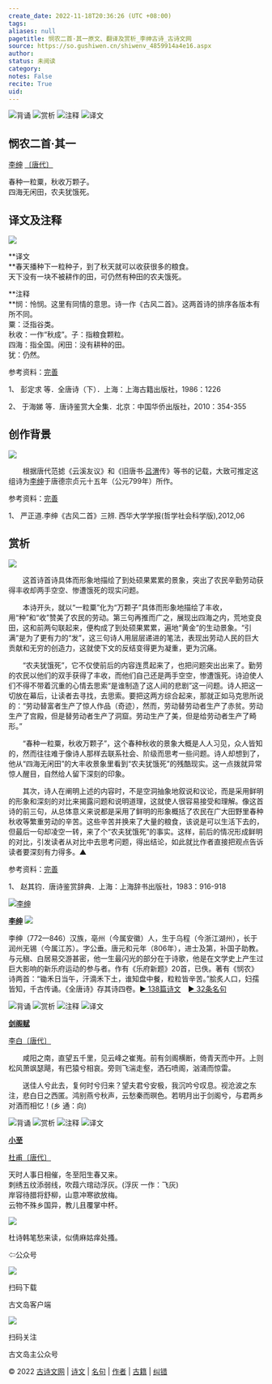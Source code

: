 ```yaml
---
create_date: 2022-11-18T20:36:26 (UTC +08:00)
tags: 
aliases: null
pagetitle: 悯农二首·其一原文、翻译及赏析_李绅古诗_古诗文网
source: https://so.gushiwen.cn/shiwenv_4859914a4e16.aspx
author: 
status: 未阅读
category: 
notes: False
recite: True
uid: 
---
```


![背诵](https://song.gushiwen.cn/siteimg/bei-pic.png) ![赏析](https://song.gushiwen.cn/siteimg/shang-pic.png) ![注释](https://song.gushiwen.cn/siteimg/zhu-pic.png) ![译文](https://song.gushiwen.cn/siteimg/yi-pic.png)

## 悯农二首·其一

[李绅](https://so.gushiwen.cn/authorv_7d5432b45289.aspx) [〔唐代〕](https://so.gushiwen.cn/shiwens/default.aspx?cstr=%e5%94%90%e4%bb%a3)

春种一粒粟，秋收万颗子。  
四海无闲田，农夫犹饿死。

## 译文及注释

![](https://song.gushiwen.cn/siteimg/speak-er.png)

**译文  
**春天播种下一粒种子，到了秋天就可以收获很多的粮食。  
天下没有一块不被耕作的田，可仍然有种田的农夫饿死。

**注释  
**悯：怜悯。这里有同情的意思。诗一作《古风二首》。这两首诗的排序各版本有所不同。  
粟：泛指谷类。  
秋收：一作“秋成”。子：指粮食颗粒。  
四海：指全国。闲田：没有耕种的田。  
犹：仍然。

参考资料：[完善](https://so.gushiwen.cn/jiucuo.aspx?u=%e7%bf%bb%e8%af%9160932%e3%80%8a%e8%af%91%e6%96%87%e5%8f%8a%e6%b3%a8%e9%87%8a%e3%80%8b)

1、 彭定求 等．全唐诗（下）．上海：上海古籍出版社，1986：1226

2、 于海娣 等．唐诗鉴赏大全集．北京：中国华侨出版社，2010：354-355

## 创作背景

![](https://song.gushiwen.cn/siteimg/speak-er.png)

　　根据唐代范摅《云溪友议》和《旧唐书·[吕渭](https://so.gushiwen.cn/authorv_a3e5161e84b3.aspx)传》等书的记载，大致可推定这组诗为[李绅](https://so.gushiwen.cn/authorv_7d5432b45289.aspx)于唐德宗贞元十五年（公元799年）所作。

参考资料：[完善](https://so.gushiwen.cn/jiucuo.aspx?u=%e8%b5%8f%e6%9e%9047266%e3%80%8a%e5%88%9b%e4%bd%9c%e8%83%8c%e6%99%af%e3%80%8b)

1、 严正道.李绅《古风二首》三辨. 西华大学学报(哲学社会科学版),2012,06

## 赏析

![](https://song.gushiwen.cn/siteimg/speak-er.png)

　　这首诗首诗具体而形象地描绘了到处硕果累累的景象，突出了农民辛勤劳动获得丰收却两手空空、惨遭饿死的现实问题。

　　本诗开头，就以“一粒粟”化为“万颗子”具体而形象地描绘了丰收，用“种”和“收”赞美了农民的劳动。第三句再推而广之，展现出四海之内，荒地变良田，这和前两句联起来，便构成了到处硕果累累，遍地“黄金”的生动景象。“引满”是为了更有力的“发”，这三句诗人用层层递进的笔法，表现出劳动人民的巨大贡献和无穷的创造力，这就使下文的反结变得更为凝重，更为沉痛。

　　“农夫犹饿死”，它不仅使前后的内容连贯起来了，也把问题突出出来了。勤劳的农民以他们的双手获得了丰收，而他们自己还是两手空空，惨遭饿死。诗迫使人们不得不带着沉重的心情去思索“是谁制造了这人间的悲剧”这一问题。诗人把这一切放在幕后，让读者去寻找，去思索。要把这两方综合起来，那就正如马克思所说的：“劳动替富者生产了惊人作品（奇迹），然而，劳动替劳动者生产了赤贫。劳动生产了宫殿，但是替劳动者生产了洞窟。劳动生产了美，但是给劳动者生产了畸形。”

　　“春种一粒粟，秋收万颗子”，这个春种秋收的景象大概是人人习见，众人皆知的，然而往往难于像诗人那样去联系社会、阶级而思考一些问题。诗人却想到了，他从“四海无闲田”的大丰收景象里看到“农夫犹饿死”的残酷现实。这一点拨就异常惊人醒目，自然给人留下深刻的印象。

　　其次，诗人在阐明上述的内容时，不是空洞抽象地叙说和议论，而是采用鲜明的形象和深刻的对比来揭露问题和说明道理，这就使人很容易接受和理解。像这首诗的前三句，从总体意义来说都是采用了鲜明的形象概括了农民在广大田野里春种秋收等繁重劳动的辛苦。这些辛苦并换来了大量的粮食，该说是可以生活下去的，但最后一句却凌空一转，来了个“农夫犹饿死”的事实。这样，前后的情况形成鲜明的对比，引发读者从对比中去思考问题，得出结论，如此就比作者直接把观点告诉读者要深刻有力得多。▲

参考资料：[完善](https://so.gushiwen.cn/jiucuo.aspx?u=%e8%b5%8f%e6%9e%9047267%e3%80%8a%e8%b5%8f%e6%9e%90%e3%80%8b)

1、 赵其钧．唐诗鉴赏辞典．上海：上海辞书出版社，1983：916-918

[![李绅](https://song.gushiwen.cn/authorImg/lishen.jpg)](https://so.gushiwen.cn/authorv_7d5432b45289.aspx)

[**李绅**](https://so.gushiwen.cn/authorv_7d5432b45289.aspx) ![](https://song.gushiwen.cn/siteimg/speak-er.png)

李绅（772—846）汉族，亳州（今属安徽）人，生于乌程（今浙江湖州），长于润州无锡（今属江苏）。字公垂。唐元和元年（806年），进士及第，补国子助教。与元稹、白居易交游甚密，他一生最闪光的部分在于诗歌，他是在文学史上产生过巨大影响的新乐府运动的参与者。作有《乐府新题》20首，已佚。著有《悯农》诗两首：“锄禾日当午，汗滴禾下土，谁知盘中餐，粒粒皆辛苦。”脍炙人口，妇孺皆知，千古传诵。《全唐诗》存其诗四卷。[► 138篇诗文](https://so.gushiwen.cn/shiwens/default.aspx?astr=%e6%9d%8e%e7%bb%85)　[► 32条名句](https://so.gushiwen.cn/mingjus/default.aspx?astr=%e6%9d%8e%e7%bb%85)

![背诵](https://song.gushiwen.cn/siteimg/bei-pic.png) ![赏析](https://song.gushiwen.cn/siteimg/shang-pic.png) ![注释](https://song.gushiwen.cn/siteimg/zhu-pic.png) ![译文](https://song.gushiwen.cn/siteimg/yi-pic.png)

[**剑阁赋**](https://so.gushiwen.cn/shiwenv_100861eee758.aspx)

[李白](https://so.gushiwen.cn/authorv.aspx?name=%e6%9d%8e%e7%99%bd)[〔唐代〕](https://so.gushiwen.cn/shiwens/default.aspx?cstr=%e5%94%90%e4%bb%a3)

　　咸阳之南，直望五千里，见云峰之崔嵬。前有剑阁横断，倚青天而中开。上则松风萧飒瑟飓，有巴猿兮相哀。旁则飞湍走壑，洒石喷阁，汹涌而惊雷。

　　送佳人兮此去，复何时兮归来？望夫君兮安极，我沉吟兮叹息。视沧波之东注，悲白日之西匿。鸿别燕兮秋声，云愁秦而暝色。若明月出于剑阁兮，与君两乡对酒而相忆！(乡 通：向)

![背诵](https://song.gushiwen.cn/siteimg/bei-pic.png) ![赏析](https://song.gushiwen.cn/siteimg/shang-pic.png) ![注释](https://song.gushiwen.cn/siteimg/zhu-pic.png) ![译文](https://song.gushiwen.cn/siteimg/yi-pic.png)

[**小至**](https://so.gushiwen.cn/shiwenv_beaa00e219c0.aspx)

[杜甫](https://so.gushiwen.cn/authorv.aspx?name=%e6%9d%9c%e7%94%ab)[〔唐代〕](https://so.gushiwen.cn/shiwens/default.aspx?cstr=%e5%94%90%e4%bb%a3)

天时人事日相催，冬至阳生春又来。  
刺绣五纹添弱线，吹葭六琯动浮灰。(浮灰 一作：飞灰)  
岸容待腊将舒柳，山意冲寒欲放梅。  
云物不殊乡国异，教儿且覆掌中杯。

![](https://song.gushiwen.cn/siteimg/app/erma_guwendao.png)

杜诗韩笔愁来读，似倩麻姑痒处搔。

⇦公众号

![](https://song.gushiwen.cn/siteimg/app/appdownGwd2021.png)

扫码下载

古文岛客户端

![](https://song.gushiwen.cn/siteimg/app/erma_guwendao.png)

扫码关注

古文岛主公众号

© 2022 [古诗文网](https://www.gushiwen.cn/) | [诗文](https://so.gushiwen.cn/shiwens/) | [名句](https://so.gushiwen.cn/mingjus/) | [作者](https://so.gushiwen.cn/authors/) | [古籍](https://so.gushiwen.cn/guwen/) | [纠错](https://so.gushiwen.cn/jiucuo.aspx?u=)
